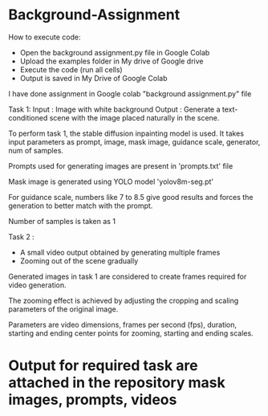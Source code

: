 # Background-Assignment

How to execute code:
* Open the background assignment.py file in Google Colab
* Upload the examples folder in My drive of Google drive
* Execute the code (run all cells)
* Output is saved in My Drive of Google Colab

I have done assignment in Google colab "background assignment.py" file

Task 1: 
Input : Image with white background
Output : Generate a text-conditioned scene with the image placed naturally in the scene.

To perform task 1, the stable diffusion inpainting model is used. It takes input parameters as prompt, image, mask image, guidance scale, generator, num of samples.

Prompts used for generating images are present in 'prompts.txt' file

Mask image is generated using YOLO model 'yolov8m-seg.pt'

For guidance scale, numbers like 7 to 8.5 give good results and forces the generation to better match with the prompt.

Number of samples is taken as 1

Task 2 :
* A small video output obtained by generating multiple frames
* Zooming out of the scene gradually

Generated images in task 1 are considered to create frames required for video generation.

The zooming effect is achieved by adjusting the cropping and scaling parameters of the original image.

Parameters are video dimensions, frames per second (fps), duration, starting and ending center points for zooming, starting and ending scales.

# Output for required task are attached in the repository mask images, prompts, videos
